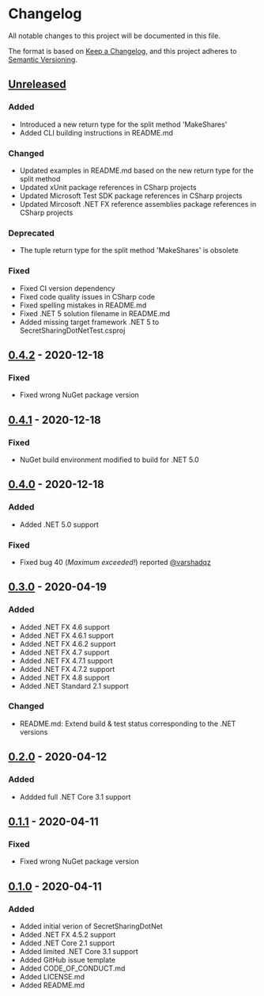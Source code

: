 # Changelog
All notable changes to this project will be documented in this file.

The format is based on [Keep a Changelog](https://keepachangelog.com/en/1.0.0/),
and this project adheres to [Semantic Versioning](https://semver.org/spec/v2.0.0.html).

## [Unreleased]
### Added
- Introduced a new return type for the split method 'MakeShares'
- Added CLI building instructions in README.md

### Changed
- Updated examples in README.md based on the new return type for the split method
- Updated xUnit package references in CSharp projects 
- Updated Microsoft Test SDK package references in CSharp projects
- Updated Mircosoft .NET FX reference assemblies package references in CSharp projects

### Deprecated
- The tuple return type for the split method 'MakeShares' is obsolete

### Fixed
- Fixed CI version dependency
- Fixed code quality issues in CSharp code
- Fixed spelling mistakes in README.md
- Fixed .NET 5 solution filename in README.md
- Added missing target framework .NET 5 to SecretSharingDotNetTest.csproj 

## [0.4.2] - 2020-12-18
### Fixed
- Fixed wrong NuGet package version

## [0.4.1] - 2020-12-18
### Fixed
- NuGet build environment modified to build for .NET 5.0

## [0.4.0] - 2020-12-18
### Added
- Added .NET 5.0 support

### Fixed
- Fixed bug 40 (_Maximum exceeded!_) reported [@varshadqz](https://github.com/shinji-san/SecretSharingDotNet/issues/40)

## [0.3.0] - 2020-04-19
### Added
- Added .NET FX 4.6 support
- Added .NET FX 4.6.1 support
- Added .NET FX 4.6.2 support
- Added .NET FX 4.7 support
- Added .NET FX 4.7.1 support
- Added .NET FX 4.7.2 support
- Added .NET FX 4.8 support
- Added .NET Standard 2.1 support

### Changed
- README.md: Extend build & test status corresponding to the .NET versions

## [0.2.0] - 2020-04-12
### Added
- Addded full .NET Core 3.1 support

## [0.1.1] - 2020-04-11
### Fixed
- Fixed wrong NuGet package version

## [0.1.0] - 2020-04-11
### Added
- Added initial verion of SecretSharingDotNet
- Added .NET FX 4.5.2 support
- Added .NET Core 2.1 support
- Added limited .NET Core 3.1 support
- Added GitHub issue template
- Added CODE_OF_CONDUCT.md
- Added LICENSE.md
- Added README.md

[Unreleased]: https://github.com/shinji-san/SecretSharingDotNet/compare/v0.4.2...HEAD
[0.4.2]: https://github.com/shinji-san/SecretSharingDotNet/compare/v0.4.1...v0.4.2
[0.4.1]: https://github.com/shinji-san/SecretSharingDotNet/compare/v0.4.0...v0.4.1
[0.4.0]: https://github.com/shinji-san/SecretSharingDotNet/compare/v0.3.0...v0.4.0
[0.3.0]: https://github.com/shinji-san/SecretSharingDotNet/compare/v0.2.0...v0.3.0
[0.2.0]: https://github.com/shinji-san/SecretSharingDotNet/compare/v0.1.1...v0.2.0
[0.1.1]: https://github.com/shinji-san/SecretSharingDotNet/compare/v0.1.0...v0.1.1
[0.1.0]: https://github.com/shinji-san/SecretSharingDotNet/releases/tag/v0.1.0
